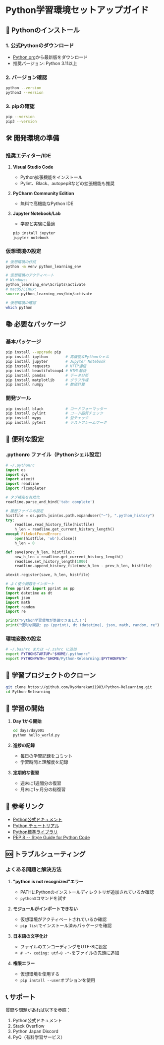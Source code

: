 # Python学習環境セットアップガイド

## 🐍 Pythonのインストール

### 1. 公式Pythonのダウンロード
- [Python.org](https://www.python.org/)から最新版をダウンロード
- 推奨バージョン: Python 3.11以上

### 2. バージョン確認
```bash
python --version
python3 --version
```

### 3. pipの確認
```bash
pip --version
pip3 --version
```

## 🛠️ 開発環境の準備

### 推奨エディター/IDE
1. **Visual Studio Code**
   - Python拡張機能をインストール
   - Pylint、Black、autopep8などの拡張機能も推奨

2. **PyCharm Community Edition**
   - 無料で高機能なPython IDE

3. **Jupyter Notebook/Lab**
   - 学習と実験に最適
   ```bash
   pip install jupyter
   jupyter notebook
   ```

### 仮想環境の設定
```bash
# 仮想環境の作成
python -m venv python_learning_env

# 仮想環境のアクティベート
# Windows:
python_learning_env\Scripts\activate
# macOS/Linux:
source python_learning_env/bin/activate

# 仮想環境の確認
which python
```

## 📚 必要なパッケージ

### 基本パッケージ
```bash
pip install --upgrade pip
pip install ipython        # 高機能なPythonシェル
pip install jupyter        # Jupyter Notebook
pip install requests       # HTTP通信
pip install beautifulsoup4 # HTML解析
pip install pandas         # データ分析
pip install matplotlib     # グラフ作成
pip install numpy          # 数値計算
```

### 開発ツール
```bash
pip install black          # コードフォーマッター
pip install pylint         # コード品質チェック
pip install mypy           # 型チェック
pip install pytest         # テストフレームワーク
```

## 🔧 便利な設定

### .pythonrc ファイル（Pythonシェル設定）
```python
# ~/.pythonrc
import os
import sys
import atexit
import readline
import rlcompleter

# タブ補完を有効化
readline.parse_and_bind('tab: complete')

# 履歴ファイルの設定
histfile = os.path.join(os.path.expanduser("~"), ".python_history")
try:
    readline.read_history_file(histfile)
    h_len = readline.get_current_history_length()
except FileNotFoundError:
    open(histfile, 'wb').close()
    h_len = 0

def save(prev_h_len, histfile):
    new_h_len = readline.get_current_history_length()
    readline.set_history_length(1000)
    readline.append_history_file(new_h_len - prev_h_len, histfile)

atexit.register(save, h_len, histfile)

# よく使う関数をインポート
from pprint import pprint as pp
import datetime as dt
import json
import math
import random
import re

print("Python学習環境が準備できました！")
print("便利な関数: pp (pprint), dt (datetime), json, math, random, re")
```

### 環境変数の設定
```bash
# ~/.bashrc または ~/.zshrc に追加
export PYTHONSTARTUP="$HOME/.pythonrc"
export PYTHONPATH="$HOME/Python-Relearning:$PYTHONPATH"
```

## 📂 学習プロジェクトのクローン

```bash
git clone https://github.com/RyoMurakami1983/Python-Relearning.git
cd Python-Relearning
```

## 🚀 学習の開始

1. **Day 1から開始**
   ```bash
   cd days/day001
   python hello_world.py
   ```

2. **進捗の記録**
   - 毎日の学習記録をコミット
   - 学習時間と理解度を記録

3. **定期的な復習**
   - 週末に1週間分の復習
   - 月末に1ヶ月分の総復習

## 🔗 参考リンク

- [Python公式ドキュメント](https://docs.python.org/ja/3/)
- [Python チュートリアル](https://docs.python.org/ja/3/tutorial/)
- [Python標準ライブラリ](https://docs.python.org/ja/3/library/)
- [PEP 8 -- Style Guide for Python Code](https://pep8-ja.readthedocs.io/)

## 🆘 トラブルシューティング

### よくある問題と解決方法

1. **"python is not recognized"エラー**
   - PATHにPythonのインストールディレクトリが追加されているか確認
   - `python3`コマンドを試す

2. **モジュールがインポートできない**
   - 仮想環境がアクティベートされているか確認
   - `pip list`でインストール済みパッケージを確認

3. **日本語の文字化け**
   - ファイルのエンコーディングをUTF-8に設定
   - `# -*- coding: utf-8 -*-`をファイルの先頭に追加

4. **権限エラー**
   - 仮想環境を使用する
   - `pip install --user`オプションを使用

## 📞 サポート

質問や問題があれば以下を参照：
1. Python公式ドキュメント
2. Stack Overflow
3. Python Japan Discord
4. PyQ（有料学習サービス）